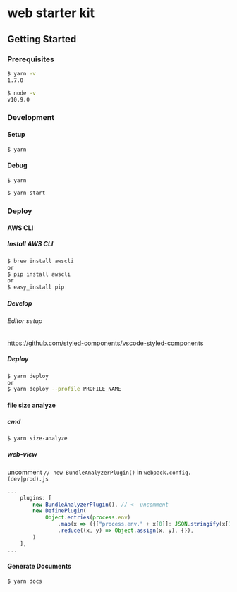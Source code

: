 # web starter kit

## Getting Started
### Prerequisites

```bash
$ yarn -v
1.7.0

$ node -v
v10.9.0
```

### Development

#### Setup
```bash
$ yarn
```

#### Debug
```bash
$ yarn

$ yarn start
```

### Deploy
#### AWS CLI
##### Install AWS CLI
```bash
$ brew install awscli
or
$ pip install awscli
or
$ easy_install pip
```


##### Develop
###### Editor setup
https://github.com/styled-components/vscode-styled-components

##### Deploy
```bash
$ yarn deploy
or
$ yarn deploy --profile PROFILE_NAME
```

#### file size analyze
##### cmd
```bash
$ yarn size-analyze
```

##### web-view
uncomment `// new BundleAnalyzerPlugin()` in `webpack.config.(dev|prod).js`
```js
...
    plugins: [
        new BundleAnalyzerPlugin(), // <- uncomment
        new DefinePlugin(
            Object.entries(process.env)
                .map(x => ({["process.env." + x[0]]: JSON.stringify(x[1])}))
                .reduce((x, y) => Object.assign(x, y), {}),
        )
    ],
...
```

#### Generate Documents
```bash
$ yarn docs
```
